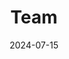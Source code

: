 ---
title: Team
date: 2024-07-15

type: landing

sections:
  - block: people
    content:
      title: Team
      # Choose which groups/teams of users to display.
      #   Edit `user_groups` in each user's profile to add them to one or more of these groups.
      user_groups:
          - Project Team Members
          - Principal Investigators
      sort_by: Params.last_name
      sort_ascending: true
    design:
      show_interests: false
      show_role: true
      show_social: true
---